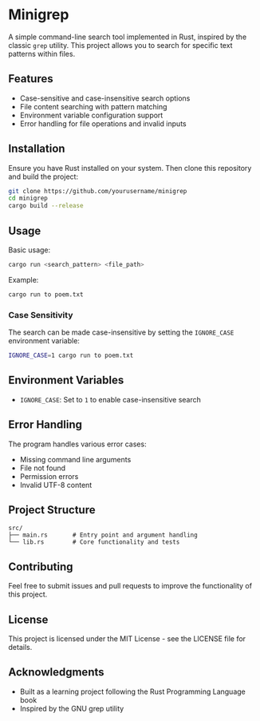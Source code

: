 # Minigrep

A simple command-line search tool implemented in Rust, inspired by the classic `grep` utility. This project allows you to search for specific text patterns within files.

## Features

- Case-sensitive and case-insensitive search options
- File content searching with pattern matching
- Environment variable configuration support
- Error handling for file operations and invalid inputs

## Installation

Ensure you have Rust installed on your system. Then clone this repository and build the project:

```bash
git clone https://github.com/yourusername/minigrep
cd minigrep
cargo build --release
```

## Usage

Basic usage:

```bash
cargo run <search_pattern> <file_path>
```

Example:

```bash
cargo run to poem.txt
```

### Case Sensitivity

The search can be made case-insensitive by setting the `IGNORE_CASE` environment variable:

```bash
IGNORE_CASE=1 cargo run to poem.txt
```

## Environment Variables

- `IGNORE_CASE`: Set to `1` to enable case-insensitive search

## Error Handling

The program handles various error cases:

- Missing command line arguments
- File not found
- Permission errors
- Invalid UTF-8 content

## Project Structure

```
src/
├── main.rs       # Entry point and argument handling
└── lib.rs        # Core functionality and tests
```

## Contributing

Feel free to submit issues and pull requests to improve the functionality of this project.

## License

This project is licensed under the MIT License - see the LICENSE file for details.

## Acknowledgments

- Built as a learning project following the Rust Programming Language book
- Inspired by the GNU grep utility
